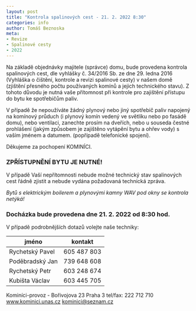```yaml
---
layout: post
title: "Kontrola spalinových cest - 21. 2. 2022 8:30"
categories: info
author: Tomáš Beznoska
meta:
- Revize
- Spalinové cesty
- 2022
---
```


Na základě objednávky majitele (správce) domu, bude provedena kontrola spalinových cest, dle vyhlášky č. 34/2016 Sb. ze dne 29. ledna 2016 (Vyhláška o čištění, kontrole a revizi spalinové cesty) v našem domě (zjištění přesného počtu používaných komínů a jejich technického stavu). Z tohoto důvodu je nutná vaše přítomnost při kontrole pro zajištění přístupu do bytu ke spotřebičům paliv.

V případě že nepoužíváte žádný plynový nebo jiný spotřebič paliv napojený na komínový průduch (i plynový komín vedený ve světlíku nebo po fasádě domu), nebo ventilaci, zanechte prosím na dveřích, nebo u souseda čestné prohlášení (jakým způsobem je zajištěno vytápění bytu a ohřev vody) s vaším jménem a datumem. 
(popřípadě telefonické spojení).

Děkujeme za pochopení KOMINÍCI.

### ZPŘÍSTUPNĚNÍ BYTU JE NUTNÉ!

V případě Vaší nepřítomnosti nebude možné technický stav spalinových cest řádně zjistit a nebude vydána požadovaná technická zpráva.

*Bytů s elektrickým boilerem a plynovými kamny WAV pod okny se kontrola netýká!*

### Docházka bude provedena dne **21. 2. 2022 od 8:30 hod.**

V případě podrobnějších dotazů volejte naše techniky:

jméno|kontakt
-|-
Rychetský Pavel|605 487 803
Poděbradský Jan|739 648 608
Rychetský Petr|603 248 674
Kubišta Václav|603 445 705

Kominíci-provoz - Bořivojova 23 Praha 3
tel/fax: 222 712 710
www.kominici.unas.cz 
kominici@seznam.cz
